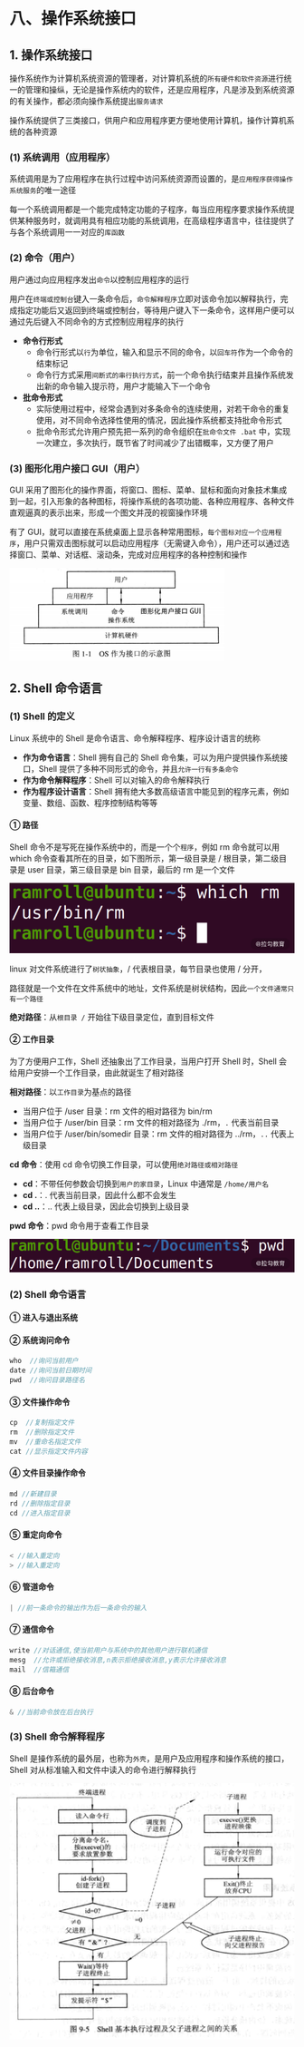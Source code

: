 # 八、操作系统接口

## 1. 操作系统接口

操作系统作为计算机系统资源的管理者，对计算机系统的`所有硬件和软件资源`进行统一的管理和操纵，无论是操作系统内的软件，还是应用程序，凡是涉及到系统资源的有关操作，都必须向操作系统提出`服务请求`

操作系统提供了三类接口，供用户和应用程序更方便地使用计算机，操作计算机系统的各种资源

### (1) 系统调用（应用程序）

系统调用是为了应用程序在执行过程中访问系统资源而设置的，是`应用程序获得操作系统服务`的唯一途径

每一个系统调用都是一个能完成特定功能的子程序，每当应用程序要求操作系统提供某种服务时，就调用具有相应功能的系统调用，在高级程序语言中，往往提供了与各个系统调用一一对应的`库函数`

### (2) 命令（用户）

用户通过向应用程序发出`命令`以控制应用程序的运行

用户在`终端或控制台`键入一条命令后，`命令解释程序`立即对该命令加以解释执行，完成指定功能后又返回到终端或控制台，等待用户键入下一条命令，这样用户便可以通过先后键入不同命令的方式控制应用程序的执行

* **命令行形式**
  * 命令行形式以`行`为单位，输入和显示不同的命令，以`回车符`作为一个命令的结束标记
  * 命令行方式采用`间断式的串行执行方式`，前一个命令执行结束并且操作系统发出新的命令输入提示符，用户才能输入下一个命令
* **批命令形式**
  * 实际使用过程中，经常会遇到对多条命令的连续使用，对若干命令的重复使用，对不同命令选择性使用的情况，因此操作系统都支持批命令形式
  * 批命令形式允许用户预先把一系列的命令组织在`批命令文件 .bat` 中，实现一次建立，多次执行，既节省了时间减少了出错概率，又方便了用户

### (3) 图形化用户接口 GUI（用户）

GUI 采用了图形化的操作界面，将窗口、图标、菜单、鼠标和面向对象技术集成到一起，引入形象的各种图标，将操作系统的各项功能、各种应用程序、各种文件直观逼真的表示出来，形成一个图文并茂的视窗操作环境

有了 GUI，就可以直接在系统桌面上显示各种常用图标，`每个图标对应一个应用程序`，用户只需双击图标就可以启动应用程序（无需键入命令），用户还可以通过选择窗口、菜单、对话框、滚动条，完成对应用程序的各种控制和操作

![用户与计算机硬件之间的接口](https://github.com/yuyuyuzhang/Blog/blob/master/images/%E8%AE%A1%E7%AE%97%E6%9C%BA/%E7%94%A8%E6%88%B7%E4%B8%8E%E8%AE%A1%E7%AE%97%E6%9C%BA%E7%A1%AC%E4%BB%B6%E4%B9%8B%E9%97%B4%E7%9A%84%E6%8E%A5%E5%8F%A3.png)

## 2. Shell 命令语言

### (1) Shell 的定义

Linux 系统中的 Shell 是命令语言、命令解释程序、程序设计语言的统称

* **作为命令语言**：Shell 拥有自己的 Shell 命令集，可以为用户提供操作系统接口，Shell 提供了多种不同形式的命令，并且`允许一行有多条命令`
* **作为命令解释程序**：Shell 可以对输入的命令解释执行
* **作为程序设计语言**：Shell 拥有绝大多数高级语言中能见到的程序元素，例如变量、数组、函数、程序控制结构等等

#### ① 路径

Shell 命令不是写死在操作系统中的，而是一个个`程序`，例如 rm 命令就可以用 which 命令查看其所在的目录，如下图所示，第一级目录是 / 根目录，第二级目录是 user 目录，第三级目录是 bin 目录，最后的 rm 是一个文件

![rm](https://github.com/yuyuyuzhang/Blog/blob/master/images/%E8%AE%A1%E7%AE%97%E6%9C%BA/rm.png)

linux 对文件系统进行了`树状抽象`，/ 代表根目录，每节目录也使用 / 分开，

路径就是一个文件在文件系统中的地址，文件系统是树状结构，因此`一个文件通常只有一个路径`

**绝对路径**：从`根目录 /` 开始往下级目录定位，直到目标文件

#### ② 工作目录

为了方便用户工作，Shell 还抽象出了工作目录，当用户打开 Shell 时，Shell 会给用户安排一个工作目录，由此就诞生了相对路径

**相对路径**：以`工作目录`为基点的路径

* 当用户位于 /user 目录：rm 文件的相对路径为 bin/rm
* 当用户位于 /user/bin 目录：rm 文件的相对路径为 ./rm，`.` 代表当前目录
* 当用户位于 /user/bin/somedir 目录：rm 文件的相对路径为 ../rm，`..` 代表上级目录

**cd 命令**：使用 cd 命令切换工作目录，可以使用`绝对路径或相对路径`

* **cd**：不带任何参数会切换到`用户的家目录`，Linux 中通常是 `/home/用户名`
* **cd .**：. 代表当前目录，因此什么都不会发生
* **cd ..**：.. 代表上级目录，因此会切换到上级目录

**pwd 命令**：pwd 命令用于查看工作目录

![pwd](https://github.com/yuyuyuzhang/Blog/blob/master/images/%E8%AE%A1%E7%AE%97%E6%9C%BA/pwd.png)

### (2) Shell 命令语言

#### ① 进入与退出系统

#### ② 系统询问命令

```js
who  //询问当前用户
date //询问当前日期时间
pwd  //询问目录路径名
```

#### ③ 文件操作命令

```js
cp  //复制指定文件
rm  //删除指定文件
mv  //重命名指定文件
cat //显示指定文件内容
```

#### ④ 文件目录操作命令

```js
md //新建目录
rd //删除指定目录
cd //进入指定目录
```

#### ⑤ 重定向命令

```js
< //输入重定向
> //输入重定向
```

#### ⑥ 管道命令

```js
| //前一条命令的输出作为后一条命令的输入
```

#### ⑦ 通信命令

```js
write //对话通信,使当前用户与系统中的其他用户进行联机通信
mesg  //允许或拒绝接收消息,n表示拒绝接收消息,y表示允许接收消息
mail  //信箱通信
```

#### ⑧ 后台命令

```js
& //当前命令放在后台执行
```

### (3) Shell 命令解释程序

Shell 是操作系统的最外层，也称为`外壳`，是用户及应用程序和操作系统的接口，Shell 对从标准输入和文件中读入的命令进行解释执行

![Shell执行过程](https://github.com/yuyuyuzhang/Blog/blob/master/images/%E8%AE%A1%E7%AE%97%E6%9C%BA/Shell%E6%89%A7%E8%A1%8C%E8%BF%87%E7%A8%8B.png)
